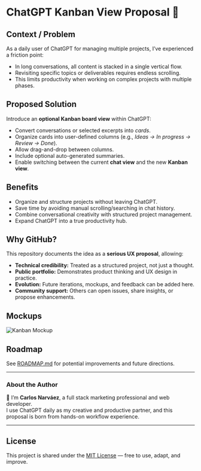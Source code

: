 # ChatGPT Kanban View Proposal 🚀

## Context / Problem
As a daily user of ChatGPT for managing multiple projects, I’ve experienced a friction point:
- In long conversations, all content is stacked in a single vertical flow.
- Revisiting specific topics or deliverables requires endless scrolling.
- This limits productivity when working on complex projects with multiple phases.

## Proposed Solution
Introduce an **optional Kanban board view** within ChatGPT:
- Convert conversations or selected excerpts into *cards*.
- Organize cards into user-defined columns (e.g., *Ideas → In progress → Review → Done*).
- Allow drag-and-drop between columns.
- Include optional auto-generated summaries.
- Enable switching between the current **chat view** and the new **Kanban view**.

## Benefits
- Organize and structure projects without leaving ChatGPT.
- Save time by avoiding manual scrolling/searching in chat history.
- Combine conversational creativity with structured project management.
- Expand ChatGPT into a true productivity hub.

## Why GitHub?
This repository documents the idea as a **serious UX proposal**, allowing:
- **Technical credibility:** Treated as a structured project, not just a thought.
- **Public portfolio:** Demonstrates product thinking and UX design in practice.
- **Evolution:** Future iterations, mockups, and feedback can be added here.
- **Community support:** Others can open issues, share insights, or propose enhancements.

## Mockups
![Kanban Mockup](mockups/kanban_mockup.png)

## Roadmap
See [ROADMAP.md](ROADMAP.md) for potential improvements and future directions.

---

### About the Author
👋 I’m **Carlos Narváez**, a full stack marketing professional and web developer.  
I use ChatGPT daily as my creative and productive partner, and this proposal is born from hands-on workflow experience.

---

## License
This project is shared under the [MIT License](LICENSE) — free to use, adapt, and improve.
